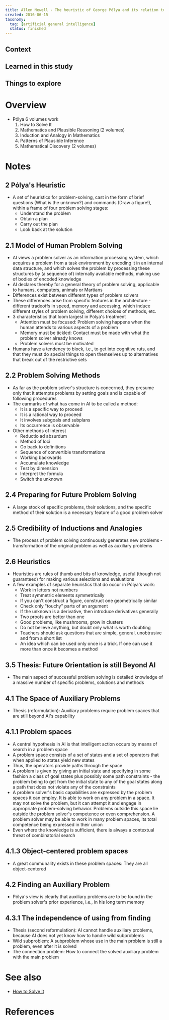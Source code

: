 ```yaml
---
title: Allen Newell - The heuristic of George Pólya and its relation to artificial intelligence (1981)
created: 2016-06-15
taxonomy:
  tag: [artificial general intelligence]
  status: finished
---
```


## Context

## Learned in this study

## Things to explore

# Overview
* Pólya 6 volumes work
	1. How to Solve It
	2. Mathematics and Plausible Reasoning (2 volumes)
	3. Induction and Analogy in Mathematics
	4. Patterns of Plausible Inference
	5. Mathematical Discovery (2 volumes)

# Notes
## 2 Pólya's Heuristic
* A set of heuristics for problem-solving, cast in the form of brief questions (What is the unknown?) and commands (Draw a figure!), within a frame of four problem solving stages:
	* Understand the problem
	* Obtain a plan
	* Carry out the plan
	* Look back at the solution

## 2.1 Model of Human Problem Solving
* AI views a problem solver as an information processing system, which acquires a problem from a task environment by encoding it in an internal data structure, and which solves the problem by processing these structures by (a sequence of) internally available methods, making use of bodies of encoded knowledge
* AI declares thereby for a general theory of problem solving, applicable to humans, computers, animals or Martians
* Differences exist between different types of problem solvers
* These differences arise from specific features in the architecture - different tradeoffs in speed, memory and accessing, which induce different styles of problem solving, different choices of methods, etc.
* 3 characteristics that loom largest in Pólya's treatment
	* Attention must be focused: Problem solving happens when the human attends to various aspects of a problem
	* Memory must be tickled: Contact must be made with what the problem solver already knows
	* Problem solvers must be motivated
* Humans have a tendency to block, i.e., to get into cognitive ruts, and that they must do special things to open themselves up to alternatives that break out of the restrictive sets

## 2.2 Problem Solving Methods
* As far as the problem solver's structure is concerned, they presume only that it attempts problems by setting goals and is capable of following procedures
* The earmarks of what has come in AI to be called a method:
	* It is a specific way to proceed
	* It is a rational way to proceed
	* It involves subgoals and subplans
	* Its occurrence is observable
* Other methods of interest
	* Reductio ad absurdum
	* Method of loci
	* Go back to definitions
	* Sequence of convertible transformations
	* Working backwards
	* Accumulate knowledge
	* Test by dimension
	* Interpret the formula
	* Switch the unknown

## 2.4 Preparing for Future Problem Solving
* A large stock of specific problems, their solutions, and the specific method of their solution is a necessary feature of a good problem solver

## 2.5 Credibility of Inductions and Analogies
* The process of problem solving continuously generates new problems - transformation of the original problem as well as auxiliary problems

## 2.6 Heuristics
* Heuristics are rules of thumb and bits of knowledge, useful (though not guaranteed) for making various selections and evaluations
* A few examples of separate heuristics that do occur in Pólya's work:
	* Work in letters not numbers
	* Treat symmetric elements symmetrically
	* If you can't construct a figure, construct one geometrically similar
	* Check only "touchy" parts of an argument
	* If the unknown is a derivative, then introduce derivatives generally
	* Two proofs are better than one
	* Good problems, like mushrooms, grow in clusters
	* Do not believe anything, but doubt only what is worth doubting
	* Teachers should ask questions that are simple, general, unobtrusive and from a short list
	* An idea which can be used only once is a trick. If one can use it more than once it becomes a method

## 3.5 Thesis: Future Orientation is still Beyond AI
* The main aspect of successful problem solving is detailed knowledge of a massive number of specific problems, solutions and methods

## 4.1 The Space of Auxiliary Problems
* Thesis (reformulation): Auxiliary problems require problem spaces that are still beyond AI's capability

## 4.1.1 Problem spaces
* A central hypothesis in AI is that intelligent action occurs by means of search in a problem space
* A problem space consists of a set of states and a set of operators that when applied to states yield new states
* Thus, the operators provide paths through the space
* A problem is given by giving an initial state and specifying in some fashion a class of goal states plus possibly some path constraints - the problem being to get from the initial state to any of the goal states along a path that does not violate any of the constraints
* A problem solver's basic capabilities are expressed by the problem spaces it can employ. It is able to work on any problem in a space. It may not solve the problem, but it can attempt it and engage in appropriate problem-solving behavior. Problems outside this space lie outside the problem solver's competence or even comprehension. A problem solver may be able to work in many problem spaces, its total competence being expressed in their union
* Even where the knowledge is sufficient, there is always a contextual threat of combinatorial search

## 4.1.3 Object-centered problem spaces
* A great communality exists in these problem spaces: They are all object-centered

## 4.2 Finding an Auxiliary Problem
* Pólya's view is clearly that auxiliary problems are to be found in the problem solver's prior experience, i.e., in his long term memory

## 4.3.1 The independence of using from finding
* Thesis (second reformulation): AI cannot handle auxiliary problems, because AI does not yet know how to handle wild subproblems
* Wild subproblem: A subproblem whose use in the main problem is still a problem, even after it is solved
* The connection problem: How to connect the solved auxiliary problem with the main problem

# See also
* [How to Solve It](../../books/how-to-solve-it/article.md)

# References
